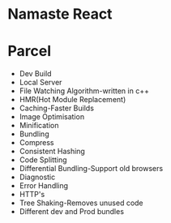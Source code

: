 # Namaste React  

# Parcel
- Dev Build
- Local Server
- File Watching Algorithm-written in c++
- HMR(Hot Module Replacement)
- Caching-Faster Builds
- Image Optimisation
-  Minification
- Bundling
- Compress
- Consistent Hashing
- Code Splitting
- Differential Bundling-Support old browsers
- Diagnostic
- Error Handling
- HTTP's
- Tree Shaking-Removes unused code
- Different dev and Prod bundles
